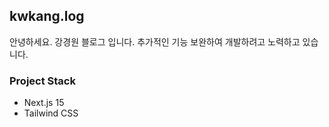 ## kwkang.log
안녕하세요. 강경원 블로그 입니다.
추가적인 기능 보완하여 개발하려고 노력하고 있습니다.

### Project Stack
- Next.js 15
- Tailwind CSS
